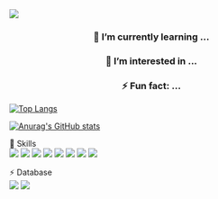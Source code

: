 <img src="https://capsule-render.vercel.app/api?type=waving&color=FFE3EE&height=250&section=header&text=Hi%20there👋%20I'm%20승현&fontSize=50" />

<div align=center>


### 🌱 I’m currently learning ...
### 🌱 I’m interested in ...
### ⚡ Fun fact: ...

</div>

[![Top Langs](https://github-readme-stats.vercel.app/api/top-langs/?username=ksh0403)](https://github.com/anuraghazra/github-readme-stats)

[![Anurag's GitHub stats](https://github-readme-stats.vercel.app/api?username=ksh0403)](https://github.com/anuraghazra/github-readme-stats)


🚀 Skills<br>
<img src="https://img.shields.io/badge/Python-3776AB?style=for-the-badge&logo=python&logoColor=white"/>
<img src="https://img.shields.io/badge/Node.js-43853D?style=for-the-badge&logo=node.js&logoColor=white"/>
<img src="https://img.shields.io/badge/C%2B%2B-00599C?style=for-the-badge&logo=c%2B%2B&logoColor=white"/>
<img src="https://img.shields.io/badge/Java-ED8B00?style=for-the-badge&logo=openjdk&logoColor=white"/>
<img src="https://img.shields.io/badge/Spring-6DB33F?style=for-the-badge&logo=spring&logoColor=white"/>
<img src="https://img.shields.io/badge/Flask-000000?style=for-the-badge&logo=flask&logoColor=white"/>
<img src="https://img.shields.io/badge/MySQL-00000F?style=for-the-badge&logo=mysql&logoColor=white"/>
<img src="https://img.shields.io/badge/Unity-100000?style=for-the-badge&logo=unity&logoColor=white"/>

⚡ Database<br>
<img src="https://img.shields.io/badge/MySQL-005C84?style=for-the-badge&logo=mysql&logoColor=white"/>
<img src="https://img.shields.io/badge/Oracle-F80000?style=for-the-badge&logo=Oracle&logoColor=white"/>


<!--
**ksh0403/ksh0403** is a ✨ _special_ ✨ repository because its `README.md` (this file) appears on your GitHub profile.

Here are some ideas to get you started:

- 🔭 I’m currently working on ...
- 🌱 I’m currently learning ...
- 👯 I’m looking to collaborate on ...
- 🤔 I’m looking for help with ...
- 💬 Ask me about ...
- 📫 How to reach me: ...
- 😄 Pronouns: ...
- ⚡ Fun fact: ...
-->
